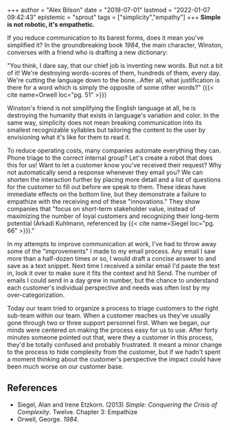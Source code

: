 +++
author = "Alex Bilson"
date = "2018-07-01"
lastmod = "2022-01-07 09:42:43"
epistemic = "sprout"
tags = ["simplicity","empathy"]
+++
**Simple is not robotic, it's empathetic.**

If you reduce communication to its barest forms, does it mean you've simplified it? In the groundbreaking book _1984_, the main character, Winston, converses with a friend who is drafting a new dictionary:

"You think, I dare say, that our chief job is inventing new words. But not a bit of it! We're destroying words-scores of them, hundreds of them, every day. We're cutting the language down to the bone...After all, what justification is there for a word which is simply the opposite of some other words?" ({{< cite name=Orwell loc="pg. 51" >}})

Winston's friend is not simplifying the English language at all, he is destroying the humanity that exists in language's variation and color. In the same way, simplicity does not mean breaking communication into its smallest recognizable syllables but tailoring the content to the user by envisioning what it's like for them to read it.

To reduce operating costs, many companies automate everything they can.  Phone triage to the correct internal group? Let's create a robot that does this for us! Want to let a customer know you've received their request? Why not automatically send a response whenever they email you?  We can shorten the interaction further by placing more detail and a list of questions for the customer to fill out before we speak to them.  These ideas have immediate effects on the bottom line, but they demonstrate a failure to empathize with the receiving end of these "innovations." They show companies that "focus on short-term stakeholder value, instead of maximizing the number of loyal customers and recognizing their long-term potential (Arkadi Kuhlmann, referenced by {{< cite name=Siegel loc="pg. 66" >}})."

In my attempts to improve communication at work, I've had to throw away some of the "improvements" I made to my email process.  Any email I saw more than a half-dozen times or so, I would draft a concise answer to and save as a text snippet. Next time I received a similar email I'd paste the text in, look it over to make sure it fits the context and hit Send. The number of emails I could send in a day grew in number, but the chance to understand each customer's individual perspective and needs was often lost by my over-categorization.

Today our team tried to organize a process to triage customers to the right sub-team within our team. When a customer reaches us they've usually gone through two or three support personnel first. When we began, our minds were centered on making the process easy for us to use. After forty minutes someone pointed out that, were they a customer in this process, they'd be totally confused and probably frustrated. It meant a minor change to the process to hide complexity from the customer, but if we hadn't spent a moment thinking about the customer's perspective the impact could have been much worse on our customer base.

## References

- Siegel, Alan and Irene Etzkorn. (2013) _Simple: Conquering the Crisis of Complexity_. Twelve. Chapter 3: Empathize
- Orwell, George. _1984_.
